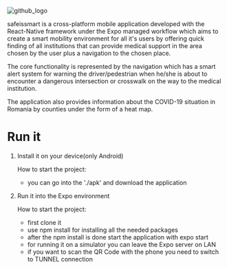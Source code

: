 ![github_logo](https://user-images.githubusercontent.com/25872149/144694756-404f9542-29df-4a0f-8a6f-c3edb73c7963.png)


safeissmart is a cross-platform mobile application developed with the React-Native framework under the Expo managed workflow which aims 
to create a smart mobility environment for all it's users by offering quick finding of all institutions that can provide medical support 
in the area chosen by the user plus a navigation to the chosen place.

The core functionality is represented by the navigation which has a smart alert system for warning the driver/pedestrian when he/she is 
about to encounter a dangerous intersection or crosswalk on the way to the medical institution. 

The application also provides information about the COVID-19 situation in Romania by counties under the form of a heat map.

# Run it

1. Install it on your device(only Android)

     How to start the project:

    - you can go into the './apk' and download the application
  

2. Run it into the Expo environment

   How to start the project:

    - first clone it
    - use npm install for installing all the needed packages
    - after the npm install is done start the application with expo start
    - for running it on a simulator you can leave the Expo server on LAN
    - if you want to scan the QR Code with the phone you need to switch to TUNNEL connection

  
